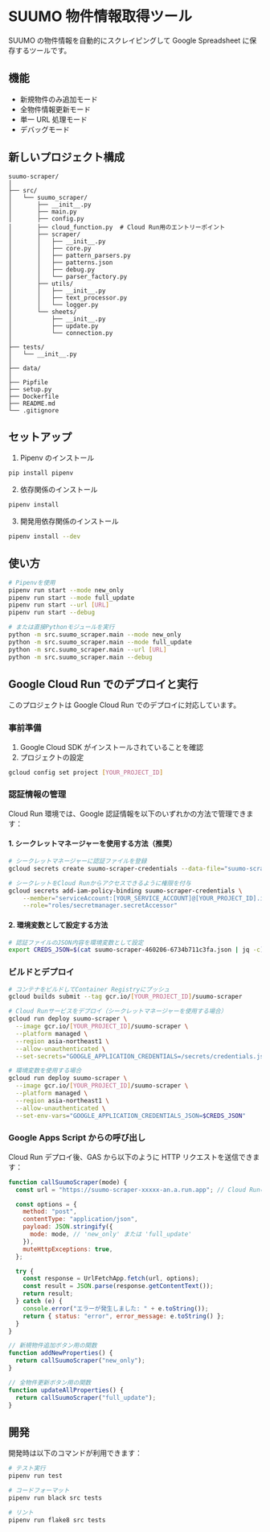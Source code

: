 # SUUMO 物件情報取得ツール

SUUMO の物件情報を自動的にスクレイピングして Google Spreadsheet に保存するツールです。

## 機能

- 新規物件のみ追加モード
- 全物件情報更新モード
- 単一 URL 処理モード
- デバッグモード

## 新しいプロジェクト構成

```
suumo-scraper/
│
├── src/
│   └── suumo_scraper/
│       ├── __init__.py
│       ├── main.py
│       ├── config.py
│       ├── cloud_function.py  # Cloud Run用のエントリーポイント
│       ├── scraper/
│       │   ├── __init__.py
│       │   ├── core.py
│       │   ├── pattern_parsers.py
│       │   ├── patterns.json
│       │   ├── debug.py
│       │   └── parser_factory.py
│       ├── utils/
│       │   ├── __init__.py
│       │   ├── text_processor.py
│       │   └── logger.py
│       └── sheets/
│           ├── __init__.py
│           ├── update.py
│           └── connection.py
│
├── tests/
│   └── __init__.py
│
├── data/
│
├── Pipfile
├── setup.py
├── Dockerfile
├── README.md
└── .gitignore
```

## セットアップ

1. Pipenv のインストール

```bash
pip install pipenv
```

2. 依存関係のインストール

```bash
pipenv install
```

3. 開発用依存関係のインストール

```bash
pipenv install --dev
```

## 使い方

```bash
# Pipenvを使用
pipenv run start --mode new_only
pipenv run start --mode full_update
pipenv run start --url [URL]
pipenv run start --debug

# または直接Pythonモジュールを実行
python -m src.suumo_scraper.main --mode new_only
python -m src.suumo_scraper.main --mode full_update
python -m src.suumo_scraper.main --url [URL]
python -m src.suumo_scraper.main --debug
```

## Google Cloud Run でのデプロイと実行

このプロジェクトは Google Cloud Run でのデプロイに対応しています。

### 事前準備

1. Google Cloud SDK がインストールされていることを確認
2. プロジェクトの設定

```bash
gcloud config set project [YOUR_PROJECT_ID]
```

### 認証情報の管理

Cloud Run 環境では、Google 認証情報を以下のいずれかの方法で管理できます：

#### 1. シークレットマネージャーを使用する方法（推奨）

```bash
# シークレットマネージャーに認証ファイルを登録
gcloud secrets create suumo-scraper-credentials --data-file="suumo-scraper-460206-6734b711c3fa.json"

# シークレットをCloud Runからアクセスできるように権限を付与
gcloud secrets add-iam-policy-binding suumo-scraper-credentials \
    --member="serviceAccount:[YOUR_SERVICE_ACCOUNT]@[YOUR_PROJECT_ID].iam.gserviceaccount.com" \
    --role="roles/secretmanager.secretAccessor"
```

#### 2. 環境変数として設定する方法

```bash
# 認証ファイルのJSON内容を環境変数として設定
export CREDS_JSON=$(cat suumo-scraper-460206-6734b711c3fa.json | jq -c)
```

### ビルドとデプロイ

```bash
# コンテナをビルドしてContainer Registryにプッシュ
gcloud builds submit --tag gcr.io/[YOUR_PROJECT_ID]/suumo-scraper

# Cloud Runサービスをデプロイ（シークレットマネージャーを使用する場合）
gcloud run deploy suumo-scraper \
  --image gcr.io/[YOUR_PROJECT_ID]/suumo-scraper \
  --platform managed \
  --region asia-northeast1 \
  --allow-unauthenticated \
  --set-secrets="GOOGLE_APPLICATION_CREDENTIALS=/secrets/credentials.json:suumo-scraper-credentials:latest"

# 環境変数を使用する場合
gcloud run deploy suumo-scraper \
  --image gcr.io/[YOUR_PROJECT_ID]/suumo-scraper \
  --platform managed \
  --region asia-northeast1 \
  --allow-unauthenticated \
  --set-env-vars="GOOGLE_APPLICATION_CREDENTIALS_JSON=$CREDS_JSON"
```

### Google Apps Script からの呼び出し

Cloud Run デプロイ後、GAS から以下のように HTTP リクエストを送信できます：

```javascript
function callSuumoScraper(mode) {
  const url = "https://suumo-scraper-xxxxx-an.a.run.app"; // Cloud RunのURL

  const options = {
    method: "post",
    contentType: "application/json",
    payload: JSON.stringify({
      mode: mode, // 'new_only' または 'full_update'
    }),
    muteHttpExceptions: true,
  };

  try {
    const response = UrlFetchApp.fetch(url, options);
    const result = JSON.parse(response.getContentText());
    return result;
  } catch (e) {
    console.error("エラーが発生しました: " + e.toString());
    return { status: "error", error_message: e.toString() };
  }
}

// 新規物件追加ボタン用の関数
function addNewProperties() {
  return callSuumoScraper("new_only");
}

// 全物件更新ボタン用の関数
function updateAllProperties() {
  return callSuumoScraper("full_update");
}
```

## 開発

開発時は以下のコマンドが利用できます：

```bash
# テスト実行
pipenv run test

# コードフォーマット
pipenv run black src tests

# リント
pipenv run flake8 src tests
```
